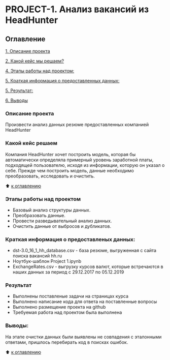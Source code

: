 # PROJECT-1. Анализ вакансий из HeadHunter

## Оглавление
[1. Описание проекта](https://github.com/Py-DST/IDE/tree/master/data/Project-1#описание-проекта)

[2. Какой кейс мы решаем?](https://github.com/Py-DST/IDE/tree/master/data/Project-1#какой-кейс-решаем)

[4. Этапы работы над проектом:](https://github.com/Py-DST/IDE/tree/master/data/Project-1#этапы-работы-над-проектом)

[5. Краткая информация о предоставленных данных:](https://github.com/Py-DST/IDE/tree/master/data/Project-1#краткая-информация-о-предоставленых-данных)

[5. Результат:](https://github.com/Py-DST/IDE/tree/master/data/Project-1#результат)

[6. Выводы](https://github.com/Py-DST/IDE/tree/master/data/Project-1#выводы)


### Описание проекта
Произвести анализ данных резюме предоставленных компанией HeadHunter

### Какой кейс решаем
Компания HeadHunter хочет построить модель, которая бы автоматически определяла примерный уровень заработной платы, подходящей пользователю, исходя из информации, которую он указал о себе. Прежде чем построить модель, данные необходимо преобразовать, исследовать и очистить.

:arrow_up: [к оглавлению](https://github.com/Py-DST/IDE/tree/master/data/Project-1#оглавление)

### Этапы работы над проектом
- Базовый анализ структуры данных.
- Преобразовать данные.
- Провести разведывательный анализ данных.
- Очистить данные от выбросов и дубликатов.

### Краткая информация о предоставленых данных:

* dst-3.0_16_1_hh_database.csv - база резюме, выгруженная с сайта поиска вакансий hh.ru
* Ноутбук-шаблон Project 1.ipynb
* ExchangeRates.csv - выгрузку курсов валют, которые встречаются в наших данных за период с 29.12.2017 по 05.12.2019

### Результат
- Выполнены поставленые задачи на страницах курса 
- Выполнено написание кода для ответа на поставленные вопросы
- Выполнено размещение проекта на github
- Требуемая работа над проектом была выполнена

### Выводы:
 На этапе очистки данных были выявлены не совпадения с эталонными ответами, пришлось перебирать код в поисках ошибок.
 

:arrow_up: [к оглавлению](https://github.com/Py-DST/IDE/tree/master/data/Project-1#оглавление)